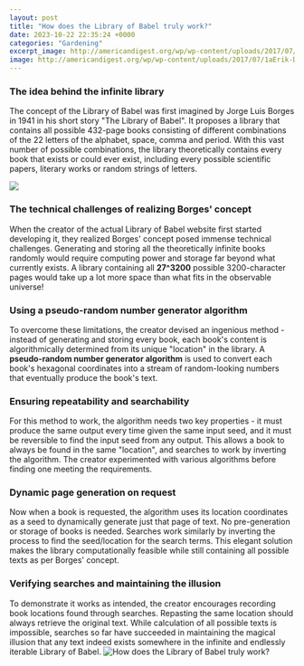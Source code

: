 ```yaml
---
layout: post
title: "How does the Library of Babel truly work?"
date: 2023-10-22 22:35:24 +0000
categories: "Gardening"
excerpt_image: http://americandigest.org/wp/wp-content/uploads/2017/07/1aErik-Desmazieres-illustration-of-The-Library-of-Babel-right-picture-Google-Data-Center-Server-Space.jpg
image: http://americandigest.org/wp/wp-content/uploads/2017/07/1aErik-Desmazieres-illustration-of-The-Library-of-Babel-right-picture-Google-Data-Center-Server-Space.jpg
---
```


### The idea behind the infinite library
The concept of the Library of Babel was first imagined by Jorge Luis Borges in 1941 in his short story "The Library of Babel". It proposes a library that contains all possible 432-page books consisting of different combinations of the 22 letters of the alphabet, space, comma and period. With this vast number of possible combinations, the library theoretically contains every book that exists or could ever exist, including every possible scientific papers, literary works or random strings of letters. 

![](https://www.designer-daily.com/wp-content/uploads/2022/03/rozier-babel-library-scaled.jpg)
### The technical challenges of realizing Borges' concept
When the creator of the actual Library of Babel website first started developing it, they realized Borges' concept posed immense technical challenges. Generating and storing all the theoretically infinite books randomly would require computing power and storage far beyond what currently exists. A library containing all **27^3200** possible 3200-character pages would take up a lot more space than what fits in the observable universe!
### Using a pseudo-random number generator algorithm 
To overcome these limitations, the creator devised an ingenious method - instead of generating and storing every book, each book's content is algorithmically determined from its unique "location" in the library. A **pseudo-random number generator algorithm** is used to convert each book's hexagonal coordinates into a stream of random-looking numbers that eventually produce the book's text. 
### Ensuring repeatability and searchability
For this method to work, the algorithm needs two key properties - it must produce the same output every time given the same input seed, and it must be reversible to find the input seed from any output. This allows a book to always be found in the same "location", and searches to work by inverting the algorithm. The creator experimented with various algorithms before finding one meeting the requirements.
### Dynamic page generation on request
Now when a book is requested, the algorithm uses its location coordinates as a seed to dynamically generate just that page of text. No pre-generation or storage of books is needed. Searches work similarly by inverting the process to find the seed/location for the search terms. This elegant solution makes the library computationally feasible while still containing all possible texts as per Borges' concept.
### Verifying searches and maintaining the illusion   
To demonstrate it works as intended, the creator encourages recording book locations found through searches. Repasting the same location should always retrieve the original text. While calculation of all possible texts is impossible, searches so far have succeeded in maintaining the magical illusion that any text indeed exists somewhere in the infinite and endlessly iterable Library of Babel.
![How does the Library of Babel truly work?](http://americandigest.org/wp/wp-content/uploads/2017/07/1aErik-Desmazieres-illustration-of-The-Library-of-Babel-right-picture-Google-Data-Center-Server-Space.jpg)